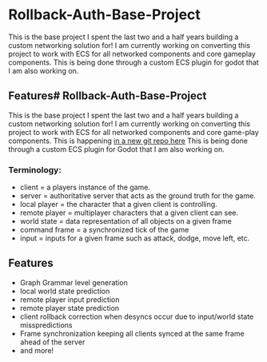 # Rollback-Auth-Base-Project
This is the base project I spent the last two and a half years building a custom networking solution for! 
I am currently working on converting this project to work with ECS for all networked components and core gameplay components. 
This is being done through a custom ECS plugin for godot that I am also working on. 

## Features# Rollback-Auth-Base-Project
This is the base project I spent the last two and a half years building a custom networking solution for! 
I am currently working on converting this project to work with ECS for all networked components and core game-play components. This is happening [in a new git repo here](https://github.com/LeftCircle/Hybrid_Rollback_Authoritative_Server)
This is being done through a custom ECS plugin for Godot that I am also working on. 

### Terminology:
- client = a players instance of the game.
- server = authoritative server that acts as the ground truth for the game. 
- local player = the character that a given client is controlling.
- remote player = multiplayer characters that a given client can see.
- world state = data representation of all objects on a given frame
- command frame = a synchronized tick of the game
- input = inputs for a given frame such as attack, dodge, move left, etc.

## Features
- Graph Grammar level generation
- local world state prediction
- remote player input prediction
- remote player state prediction
- client rollback correction when desyncs occur due to input/world state misspredictions 
- Frame synchronization keeping all clients synced at the same frame ahead of the server
- and more!

